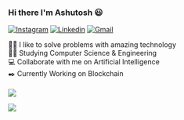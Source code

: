### Hi there I'm Ashutosh 😃

[![Instagram](https://img.shields.io/badge/Instagram-E4405F?style=for-the-badge&logo=instagram&logoColor=white)](https://www.instagram.com/waytoashutosh/)
[![Linkedin](https://img.shields.io/badge/LinkedIn-0077B5?style=for-the-badge&logo=linkedin&logoColor=white)](https://www.linkedin.com/in/ashutosh-kr/)
[![Gmail](https://img.shields.io/badge/Gmail-D14836?style=for-the-badge&logo=gmail&logoColor=white)](mailto:ashutoshkr616@gmail.com)

👨‍💻 I like to solve problems with amazing technology <br>
👨‍🎓 Studying Computer Science & Engineering <br>
💻 Collaborate with me on Artificial Intelligence <br>
✒️ Currently Working on Blockchain 
<br>
<br>
<a href="https://github-readme-stats.vercel.app/api?username=waytoashutosh&show_icons=true">
  <img align="center" src="https://github-readme-stats.vercel.app/api?username=waytoashutosh&layout=compact&langs_count=10&title_color=606060&text_color=606060&bg_color=00000000&hide_border=truecustom_title=My GitHub Stats" />
</a>

<a href="https://github-readme-stats.vercel.app/api/top-langs/?username=waytoashutosh&layout=compact&langs_count=8">
  <img align="center"  src="https://github-readme-stats.vercel.app/api/top-langs/?username=waytoashutosh&layout=compact&langs_count=10&title_color=606060&text_color=606060&bg_color=00000000&hide_border=true" />
</a>

